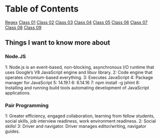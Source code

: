 # Table of Contents

[Regex](regex.md)
[Class 01](class-01.md)
[Class 02](class-02.md)
[Class 03](class-03.md)
[Class 04](class-04.md)
[Class 05](class-05.md)
[Class 06](class-06.md)
[Class 07](class-07.md)
[Class 08](class-08.md)
[Class 09](class-09.md)

## Things I want to know more about

### Node.JS

  1: Node.js is an event-based, non-blocking, asynchronous I/O runtime that uses Google’s V8 JavaScript engine and libuv library.
  2: Code engine that operates chromium-based everything.
  3: Executes JavaScript
  4: Package manager for JavaScript
  5: 14.19.1
  6: 6.14.16
  7: npm install -g jshint
  8: Installing and running build tools automating development of JavaScript applications.

### Pair Programming

  1: Greater efficiency, engaged collaboration, learning from fellow students, social skills, job interview readiness, work environment readiness.
  2: Social skills!
  3: Driver and navigator. Driver manages editor/writing, navigator guides.
